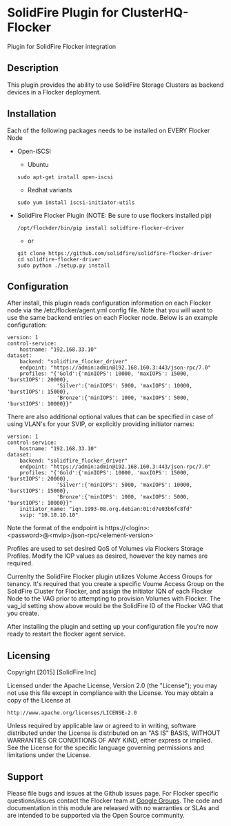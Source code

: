 SolidFire Plugin for ClusterHQ-Flocker
======================================
Plugin for SolidFire Flocker integration

## Description
This plugin provides the ability to use SolidFire Storage Clusters as backend
devices in a Flocker deployment.

## Installation
Each of the following packages needs to be installed on EVERY Flocker Node

- Open-iSCSI
  * Ubuntu<br>
  ```
  sudo apt-get install open-iscsi
  ```

  * Redhat variants<br>
  ```
  sudo yum install iscsi-initiator-utils
  ```

- SolidFire Flocker Plugin (NOTE: Be sure to use flockers installed pip)

  ```
  /opt/flockder/bin/pip install solidfire-flocker-driver
  ```
   * or<br>

   ```
   git clone https://github.com/solidfire/solidfire-flocker-driver
   cd solidfire-flocker-driver
   sudo python ./setup.py install
   ```
## Configuration
After install, this plugin reads configuration information on each Flocker node
via the /etc/flocker/agent.yml config file.  Note that you will want to use the
same backend entries on each Flocker node.  Below is an example configuration:

```
version: 1
control-service:
    hostname: "192.168.33.10"
dataset:
    backend: "solidfire_flocker_driver"
    endpoint: "https://admin:admin@192.168.160.3:443/json-rpc/7.0"
    profiles: "{'Gold':{'minIOPS': 10000, 'maxIOPS': 15000, 'burstIOPS': 20000},
                'Silver':{'minIOPS': 5000, 'maxIOPS': 10000, 'burstIOPS': 15000},
                'Bronze':{'minIOPS': 1000, 'maxIOPS': 5000, 'burstIOPS': 10000}}"
```

There are also additional optional values that can be specified in case of
using VLAN's for your SVIP, or explicitly providing initiator names:

```
version: 1
control-service:
    hostname: "192.168.33.10"
dataset:
    backend: "solidfire_flocker_driver"
    endpoint: "https://admin:admin@192.168.160.3:443/json-rpc/7.0"
    profiles: "{'Gold':{'minIOPS': 10000, 'maxIOPS': 15000, 'burstIOPS': 20000},
                'Silver':{'minIOPS': 5000, 'maxIOPS': 10000, 'burstIOPS': 15000},
                'Bronze':{'minIOPS': 1000, 'maxIOPS': 5000, 'burstIOPS': 10000}}"
    initiator_name: "iqn.1993-08.org.debian:01:d7e03b6fc8fd"
    svip: "10.10.10.10"

```

Note the format of the endpoint is https://\<login\>:\<password\>@\<mvip\>/json-rpc/\<element-version\>

Profiles are used to set desired QoS of Volumes via Flockers Storage Profiles.  Modify the IOP
values as desired, however the key names are required.

Currenlty the SolidFire Flocker plugin utilizes Volume Access Groups for tenancy.  It's required
that you create a specific Voume Access Group on the SolidFire Cluster for Flocker, and assign
the initiator IQN of each Flocker Node to the VAG prior to attempting to provision Volumes with
Flocker. The vag_id setting show above would be the SolidFire ID of the Flocker VAG that you
create.

After installing the plugin and setting up your configuration file you're now
ready to restart the flocker agent service.

Licensing
---------
Copyright [2015] [SolidFire Inc]

Licensed under the Apache License, Version 2.0 (the "License");
you may not use this file except in compliance with the License.
You may obtain a copy of the License at

    http://www.apache.org/licenses/LICENSE-2.0

Unless required by applicable law or agreed to in writing, software
distributed under the License is distributed on an "AS IS" BASIS,
WITHOUT WARRANTIES OR CONDITIONS OF ANY KIND, either express or implied.
See the License for the specific language governing permissions and
limitations under the License.

Support
-------
Please file bugs and issues at the Github issues page. For Flocker specific questions/issues contact the Flocker team at <a href="https://groups.google.com/forum/#!forum/flocker-users">Google Groups</a>. The code and documentation in this module are released with no warranties or SLAs and are intended to be supported via the Open Source community.
